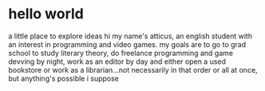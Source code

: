 # hello world
 a little place to explore ideas
hi my name's atticus, an english student with an interest in programming and video games.
my goals are to go to grad school to study literary theory, do freelance programming and game devving by night, work as an editor by day and either open a used bookstore or work as a librarian...not necessarily in that order or all at once, but anything's possible i suppose
